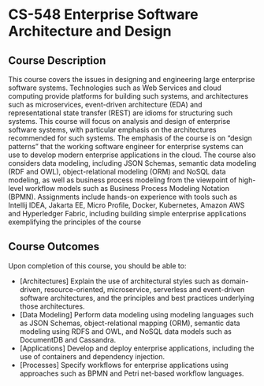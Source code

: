 # CS-548 Enterprise Software Architecture and Design

## Course Description
This course covers the issues in designing and engineering large enterprise software systems. Technologies such as Web Services and cloud computing provide platforms for building such systems, and architectures such as microservices, event-driven architecture (EDA) and representational state transfer (REST) are idioms for structuring such systems. This course will focus on analysis and design of enterprise software systems, with particular emphasis on the architectures recommended for such systems. The emphasis of the course is on “design patterns” that the working software engineer for enterprise systems can use to develop modern enterprise applications in the cloud. The course also considers data modeling, including JSON Schemas, semantic data modeling (RDF and OWL), object-relational modeling (ORM) and NoSQL data modeling, as well as business process modeling from the viewpoint of high-level workflow models such as Business Process Modeling Notation (BPMN). Assignments include hands-on experience with tools such as Intellij IDEA, Jakarta EE, Micro Profile,
Docker, Kubernetes, Amazon AWS and Hyperledger Fabric, including building simple enterprise applications exemplifying the principles of the course

## Course Outcomes
Upon completion of this course, you should be able to:

- [Architectures] Explain the use of architectural styles such as domain-driven, resource-oriented, microservice, serverless and event-driven software architectures, and the principles and best practices underlying those architectures.
- [Data Modeling] Perform data modeling using modeling languages such as JSON Schemas, object-relational mapping (ORM), semantic data modeling using RDFS and OWL, and NoSQL data models such as DocumentDB and Cassandra. 
- [Applications] Develop and deploy enterprise applications, including the use of containers and dependency injection. 
- [Processes] Specify workflows for enterprise applications using approaches such as BPMN and Petri net-based workflow languages. 

